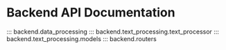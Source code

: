 # Backend API Documentation

::: backend.data_processing
::: backend.text_processing.text_processor
::: backend.text_processing.models
::: backend.routers

